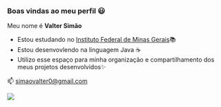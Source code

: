 ### Boas vindas ao meu perfil 😃

Meu nome é **Valter Simão**

- Estou estudando no [Instituto Federal de Minas Gerais](https://ifmg.edu.br/ourobranco/)📚
- Estou desenvovlendo na linguagem Java ☕
- Utilizo esse espaço para minha organização e compartilhamento dos meus projetos desenvolvidos✨

📫 simaovalter0@gmail.com

![](https://media.tenor.com/GfSX-u7VGM4AAAAC/coding.gif)
